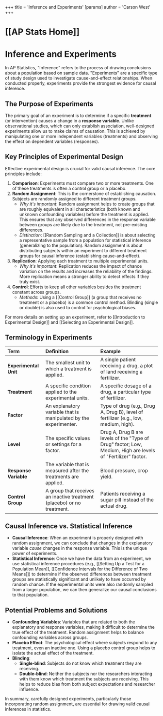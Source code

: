+++
 title = 'Inference and Experiments'
[params]
	author = 'Carson West'
+++
# [[AP Stats Home]]
# Inference and Experiments

In AP Statistics, "Inference" refers to the process of drawing conclusions about a population based on sample data. "Experiments" are a specific type of study design used to investigate cause-and-effect relationships. When conducted properly, experiments provide the strongest evidence for causal inference.

## The Purpose of Experiments

The primary goal of an experiment is to determine if a specific **treatment** (or intervention) causes a change in a **response variable**. Unlike observational studies, which can only establish association, well-designed experiments allow us to make claims of causation. This is achieved by manipulating one or more independent variables (treatments) and observing the effect on dependent variables (responses).

## Key Principles of Experimental Design

Effective experimental design is crucial for valid causal inference. The core principles include:

1.  **Comparison**: Experiments must compare two or more treatments. One of these treatments is often a control group or a placebo.
2.  **Random Assignment**: This is the cornerstone of establishing causation. Subjects are randomly assigned to different treatment groups.
    *   *Why it's important*: Random assignment helps to create groups that are roughly equivalent in all characteristics (both known and unknown confounding variables) before the treatment is applied. This ensures that any observed differences in the response variable between groups are likely due to the treatment, not pre-existing differences.
    *   *Distinction*: [[Random Sampling and a Collection]] is about selecting a representative sample from a population for statistical inference (generalizing to the population). Random assignment is about distributing subjects within an experiment to different treatment groups for causal inference (establishing cause-and-effect).
3.  **Replication**: Applying each treatment to multiple experimental units.
    *   *Why it's important*: Replication reduces the impact of chance variation on the results and increases the reliability of the findings. More replication means a stronger ability to detect effects if they truly exist.
4.  **Control**: Efforts to keep all other variables besides the treatment constant across groups.
    *   *Methods*: Using a [[Control Group]] (a group that receives no treatment or a placebo) is a common control method. Blinding (single or double) is also used to control for psychological biases.

For more details on setting up an experiment, refer to [[Introduction to Experimental Design]] and [[Selecting an Experimental Design]].

## Terminology in Experiments

| Term                | Definition                                                                        | Example                                                                                                  |
| :------------------ | :-------------------------------------------------------------------------------- | :------------------------------------------------------------------------------------------------------- |
| **Experimental Unit** | The smallest unit to which a treatment is applied.                                | A single patient receiving a drug, a plot of land receiving a fertilizer.                                |
| **Treatment**       | A specific condition applied to the experimental units.                           | A specific dosage of a drug, a particular type of fertilizer.                                            |
| **Factor**          | An explanatory variable that is manipulated by the experimenter.                   | Type of drug (e.g., Drug A, Drug B), level of fertilizer (e.g., low, medium, high).                       |
| **Level**           | The specific values or settings for a factor.                                     | Drug A, Drug B are levels of the "Type of Drug" factor; Low, Medium, High are levels of "Fertilizer" factor. |
| **Response Variable** | The variable that is measured after the treatments are applied.                   | Blood pressure, crop yield.                                                                              |
| **Control Group**   | A group that receives an inactive treatment (placebo) or no treatment.            | Patients receiving a sugar pill instead of the actual drug.                                              |

## Causal Inference vs. Statistical Inference

*   **Causal Inference**: When an experiment is properly designed with random assignment, we can conclude that changes in the explanatory variable *cause* changes in the response variable. This is the unique power of experiments.
*   **Statistical Inference**: Once we have the data from an experiment, we use statistical inference procedures (e.g., [[Setting Up a Test for a Population Mean]], [[Confidence Intervals for the Difference of Two Means]]) to determine if the observed differences between treatment groups are statistically significant and unlikely to have occurred by random chance. If the experimental units were also randomly sampled from a larger population, we can then generalize our causal conclusions to that population.

## Potential Problems and Solutions

*   **Confounding Variables**: Variables that are related to both the explanatory and response variables, making it difficult to determine the true effect of the treatment. Random assignment helps to balance confounding variables across groups.
*   **Placebo Effect**: The psychological effect where subjects respond to any treatment, even an inactive one. Using a placebo control group helps to isolate the actual effect of the treatment.
*   **Blinding**:
    *   **Single-blind**: Subjects do not know which treatment they are receiving.
    *   **Double-blind**: Neither the subjects nor the researchers interacting with them know which treatment the subjects are receiving. This helps to reduce bias from both subject expectations and researcher influence.

In summary, carefully designed experiments, particularly those incorporating random assignment, are essential for drawing valid causal inferences in statistics.
